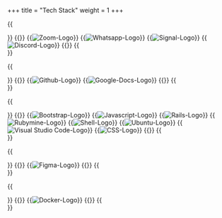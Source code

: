 +++
title = "Tech Stack"
weight = 1
+++

{{<section title="Communication">}}
{{<gallery>}}
{{<image src="zoom.jpg" alt="Zoom-Logo" caption="Zoom">}}
{{<image src="whatsapp.jpg" alt="Whatsapp-Logo" caption="Whatsapp">}}
{{<image src="signal.png" alt="Signal-Logo" caption="Signal">}}
{{<image src="discord.png" alt="Discord-Logo" caption="Discord">}}
{{</gallery>}}
{{</section>}}

{{<section title="Organization">}}
{{<gallery>}}
{{<image src="github.png" alt="Github-Logo" caption="Github">}}
{{<image src="Googledocs.png" alt="Google-Docs-Logo" caption="Google-Docs">}}
{{</gallery>}}
{{</section>}}

{{<section title="Programming">}}
{{<gallery>}}
{{<image src="bootstrap.png" alt="Bootstrap-Logo" caption="Bootstrap">}}
{{<image src="js.png" alt="Javascript-Logo" caption="Javascript">}}
{{<image src="rails.png" alt="Rails-Logo" caption="Ruby on Rails">}}
{{<image src="rubymine.jpg" alt="Rubymine-Logo" caption="Rubymine">}}
{{<image src="shell.png" alt="Shell-Logo" caption="Shell">}}
{{<image src="ubuntu.jpg" alt="Ubuntu-Logo" caption="Ubuntu">}}
{{<image src="vsc.jpg" alt="Visual Studio Code-Logo" caption="Visual Studio Code">}}
{{<image src="css.png" alt="CSS-Logo" caption="CSS">}}
{{</gallery>}}
{{</section>}}

{{<section title="Design">}}
{{<gallery>}}
{{<image src="figma.png" alt="Figma-Logo" caption="Figma">}}
{{</gallery>}}
{{</section>}}

{{<section title="Utility">}}
{{<gallery>}}
{{<image src="docker.png" alt="Docker-Logo" caption="Docker">}}
{{</gallery>}}
{{</section>}}
